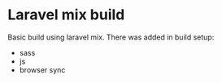 # Laravel mix build

Basic build using laravel mix. There was added in build setup:

- sass
- js
- browser sync